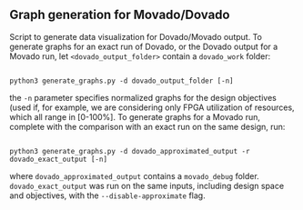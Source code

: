 ## Graph generation for Movado/Dovado

Script to generate data visualization for Dovado/Movado output.
To generate graphs for an exact run of Dovado, or the Dovado output for a Movado run, let <code><dovado_output_folder></code> contain a <code>dovado_work</code> folder:

<code>
python3 generate_graphs.py -d dovado_output_folder [-n]
</code>
  

the <code>-n</code> parameter specifies normalized graphs for the design objectives (used if, for example, we are considering only FPGA utilization of resources, which all range in [0-100%].
 To generate graphs for a Movado run, complete with the comparison with an exact run on the same design, run:
  
<code>
python3 generate_graphs.py -d dovado_approximated_output -r dovado_exact_output [-n]
</code>
  
  where <code>dovado_approximated_output</code> contains a <code>movado_debug</code> folder. <code>dovado_exact_output</code> was run on the same inputs, including design space and objectives, with the <code>--disable-approximate</code> flag.
